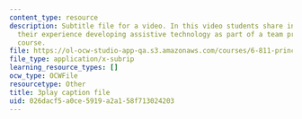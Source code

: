 ```yaml
---
content_type: resource
description: Subtitle file for a video. In this video students share insights about
  their experience developing assistive technology as part of a team project for the
  course.
file: https://ol-ocw-studio-app-qa.s3.amazonaws.com/courses/6-811-principles-and-practice-of-assistive-technology-fall-2014/026dacf5a0ce5919a2a158f713024203_6Vea2rZOA3k.vtt
file_type: application/x-subrip
learning_resource_types: []
ocw_type: OCWFile
resourcetype: Other
title: 3play caption file
uid: 026dacf5-a0ce-5919-a2a1-58f713024203
---
```

